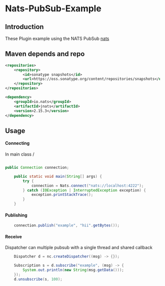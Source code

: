 # Nats-PubSub-Example

## Introduction

These Plugin example using the NATS PubSub [nats](https://github.com/nats-io/nats.java)

## Maven depends and repo

```xml
<repositories>
    <repository>
        <id>sonatype snapshots</id>
        <url>https://oss.sonatype.org/content/repositories/snapshots</url>
    </repository>
</repositories>

<dependency>
    <groupId>io.nats</groupId>
    <artifactId>jnats</artifactId>
    <version>2.15.3</version>
</dependency>
```

## Usage

#### Connecting

In main class \/
```java

public Connection connection;

    public static void main(String[] args) {
        try {
            connection = Nats.connect("nats://localhost:4222");
        } catch (IOException | InterruptedException exception) {
            exception.printStackTrace();
        }   
    }
```
#### Publishing

```java
    connection.publish("example", "hii".getBytes());
```

#### Receive

Dispatcher can multiple pubsub with a single thread and shared callback
```java
    Dispatcher d = nc.createDispatcher((msg) -> {});

    Subscription s = d.subscribe("example", (msg) -> {
        System.out.println(new String(msg.getData()));
    });
    d.unsubscribe(s, 100);
```

